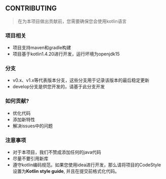 ## CONTRIBUTING

> 在为本项目做出贡献前，您需要确保您会使用kotlin语言

### 项目相关
- 项目支持maven和gradle构建
- 项目基于kotlin1.4.20进行开发，运行坏境为openjdk15

### 分支
- v0.x、v1.x等代表版本分支，这些分支用于记录该版本的最后稳定更新
- develop分支是供您开发的，请基于此分支开发

### 如何贡献?
- 优化代码
- 添加新特性
- 解决issues中的问题

### 注意事项
- 对于本项目，我们不赞成添加任何的java代码
- 尽量不要引用新库
- 遵守kotlin编码规范。如果您使用idea进行开发，那么请将项目的CodeStyle设置为**Kotlin style guide**,
并且在提交前格式化代码。